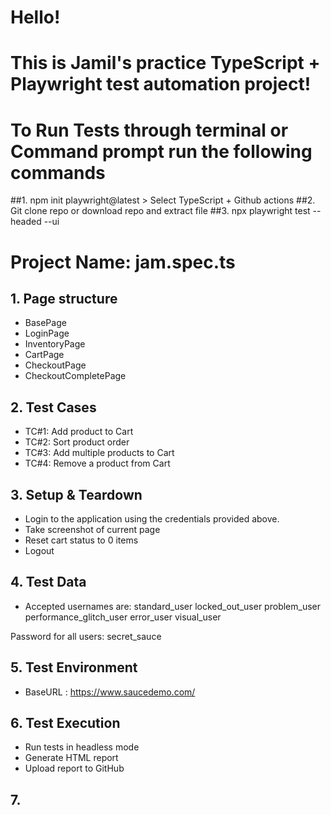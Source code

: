 # Hello! 
# This is Jamil's practice TypeScript + Playwright test automation project!


# To Run Tests through terminal or Command prompt run the following commands

##1. npm init playwright@latest > Select TypeScript + Github actions
##2. Git clone repo or download repo and extract file
##3. npx playwright test --headed --ui 


# Project Name: jam.spec.ts

## 1. Page structure
- BasePage
- LoginPage
- InventoryPage
- CartPage
- CheckoutPage
- CheckoutCompletePage

## 2. Test Cases
- TC#1: Add product to Cart 
- TC#2: Sort product order
- TC#3: Add multiple products to Cart 
- TC#4: Remove a product from Cart

## 3. Setup & Teardown
- Login to the application using the credentials provided above.
- Take screenshot of current page 
- Reset cart status to 0 items
- Logout 

## 4. Test Data
- Accepted usernames are:
standard_user
locked_out_user
problem_user
performance_glitch_user
error_user
visual_user


Password for all users:
secret_sauce

## 5. Test Environment
- BaseURL : https://www.saucedemo.com/

## 6. Test Execution
- Run tests in headless mode
- Generate HTML report
- Upload report to GitHub

## 7.                           
